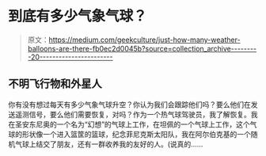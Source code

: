 # 到底有多少气象气球？

> 原文：<https://medium.com/geekculture/just-how-many-weather-balloons-are-there-fb0ec2d0045b?source=collection_archive---------20----------------------->

## 不明飞行物和外星人

你有没有想过每天有多少气象气球升空？你认为我们会跟踪他们吗？要么他们在发送遥测信号，要么他们需要恢复，对吗？作为一个热气球驾驶员，我了解恢复。我在圣安东尼奥的一个名为“幻想”的气球上工作，在坦佩的一个气球上工作，这个气球的形状像一个进入篮筐的篮球，纪念菲尼克斯太阳队，我在阿尔伯克基的一个随机气球上结交了朋友，还有一群收养我的友好的人。(说真的……